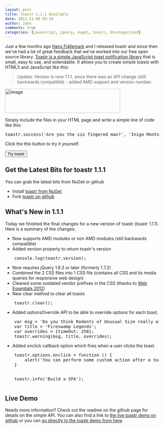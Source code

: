 ```yaml
---
layout: post
title: Toastr 1.1.1 Available
date: 2012-11-08 03:19
author: John
comments: true
categories: [javascript, jquery, nuget, toastr, Uncategorized]
---
```

Just a few months ago <a href="http://twitter.com/hfjallemark">Hans Fjällemark</a> and I released toastr and since then we've had a lot of great feedback that we've worked into our free open source library. <a href="http://jpapa.me/c7toastr" target="_blank">Toastr is a simple JavaScript toast notification library</a> that is small, easy to use, and extendable. It allows you to create simple toasts with HTML5 and JavaScript like this:

<blockquote>Update: Version is now 1.1.1, since there was an API change (still backwards compatible) - added AMD support and version number.</blockquote>

<a href="http://images.johnpapa.net/wp-content/uploads/media/Windows-Live-Writer/toastr_13960/image_2.png"><img style="background-image: none; padding-left: 0px; padding-right: 0px; display: inline; padding-top: 0px; border-width: 0px;" title="image" src="http://images.johnpapa.net/wp-content/uploads/media/Windows-Live-Writer/toastr_13960/image_thumb.png" alt="image" width="377" height="79" border="0" /></a>

Simply include the files in your HTML page and write a simple line of code like this:
<pre class="prettyprint">toastr.success('Are you the six fingered man?', 'Inigo Montoya');</pre>
<p align="justify">Click the this button to try it yourself.</p>
<button id="tryToastrButton">Try toastr</button>
<link href="http://codeseven.github.com/toastr/toastr.css" rel="stylesheet" type="text/css" />
<script src="https://ajax.googleapis.com/ajax/libs/jquery/1.6.3/jquery.min.js"></script>
<script src="http://codeseven.github.com/toastr/toastr.js"></script>
<script>
$('#tryToastrButton').click(function(){
    toastr.success('As you wish', 'Princess Bride Quotes');
});
</script>
<div></div>
<h2 align="justify">Get the Latest Bits for toastr 1.1.1</h2>
You can grab the latest bits from NuGet or github
<ul>
	<li>Install <a href="http://nuget.org/packages/toastr" target="_blank">toastr from NuGet</a></li>
	<li>Fork <a href="http://jpapa.me/c7toastr" target="_blank">toastr on github</a></li>
</ul>
<h2 align="justify">What's New in 1.1.1</h2>
<p align="justify">Today we finished the final changes for a new version of toastr (toastr 1.1.1). Here is a summary of the changes:</p>

<ul>
	<li>Now supports AMD modules or non AMD modules (still backwards compatible)</li>
	<li>Added version property to return toastr's  version</li>
</ul>
<pre class="prettyprint" style="padding-left: 30px;">console.log(toastr.version);</pre>
<ul>
	<li>Now requires jQuery 1.6.3 or later (formerly 1.7.2)</li>
	<li>Combined the 2 CSS files into 1 CSS file (contains all CSS and its media queries for responsive web design)</li>
	<li>Cleaned some outdated vendor prefixes in the CSS (thanks to <a href="http://jpapa.me/webess2012" target="_blank">Web Essentials 2012</a>)</li>
	<li>New clear method to clear all toasts</li>
</ul>
<pre class="prettyprint" style="padding-left: 30px;">toastr.clear();</pre>
<ul>
	<li>Added optionsOverride API to be able to override options for each toast,</li>
</ul>
<pre class="prettyprint linenums" style="padding-left: 30px;">var msg = 'Do you think Rodents of Unusual Size really exist?';
var title = 'Fireswamp Legends';
var overrides = {timeOut: 250};
toastr.warning(msg, title, overrides);</pre>
<ul>
	<li>Added onclick callback option which fires when a user clicks the toast.</li>
</ul>
<pre class="prettyprint linenums" style="padding-left: 30px;">toastr.options.onclick = function () {
    alert('You can perform some custom action after a toast goes away');
}

toastr.info('Build a SPA');</pre>
<h2 class="prettyprint linenums">Live Demo</h2>
Needs more information? Check out the readme on the github page for details on the simple API. You can also find a link to <a href="http://jpapa.me/c7toastr" target="_blank">the live toastr demo on github</a> or you can <a href="http://codeseven.github.com/toastr/" target="_blank">go directly to the toastr demo from here</a>.
